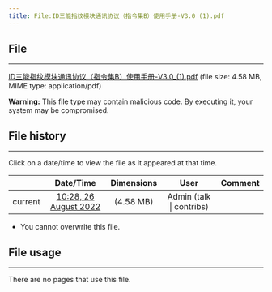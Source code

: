 ```yaml
---
title: File:ID三能指纹模块通讯协议（指令集B）使用手册-V3.0 (1).pdf
---
```


## File
--------

[ID三能指纹模块通讯协议（指令集B）使用手册-V3.0_(1).pdf](https://wiki.elecrow.com/images/2/27/ID%E4%B8%89%E8%83%BD%E6%8C%87%E7%BA%B9%E6%A8%A1%E5%9D%97%E9%80%9A%E8%AE%AF%E5%8D%8F%E8%AE%AE%EF%BC%88%E6%8C%87%E4%BB%A4%E9%9B%86B%EF%BC%89%E4%BD%BF%E7%94%A8%E6%89%8B%E5%86%8C-V3.0_%281%29.pdf) (file size: 4.58 MB, MIME type: application/pdf)

**Warning:** This file type may contain malicious code. By executing it, your system may be compromised.

## File history
--------

Click on a date/time to view the file as it appeared at that time.

|         |                          Date/Time                           | Dimensions  |                             User                             | Comment |
| :-----: | :----------------------------------------------------------: | :---------: | :----------------------------------------------------------: | :-----: |
| current | [10:28, 26 August 2022](https://wiki.elecrow.com/images/2/27/ID%E4%B8%89%E8%83%BD%E6%8C%87%E7%BA%B9%E6%A8%A1%E5%9D%97%E9%80%9A%E8%AE%AF%E5%8D%8F%E8%AE%AE%EF%BC%88%E6%8C%87%E4%BB%A4%E9%9B%86B%EF%BC%89%E4%BD%BF%E7%94%A8%E6%89%8B%E5%86%8C-V3.0_%281%29.pdf) | (4.58 MB) | Admin (talk \| contribs) |         |

- You cannot overwrite this file.

## File usage
--------

There are no pages that use this file.